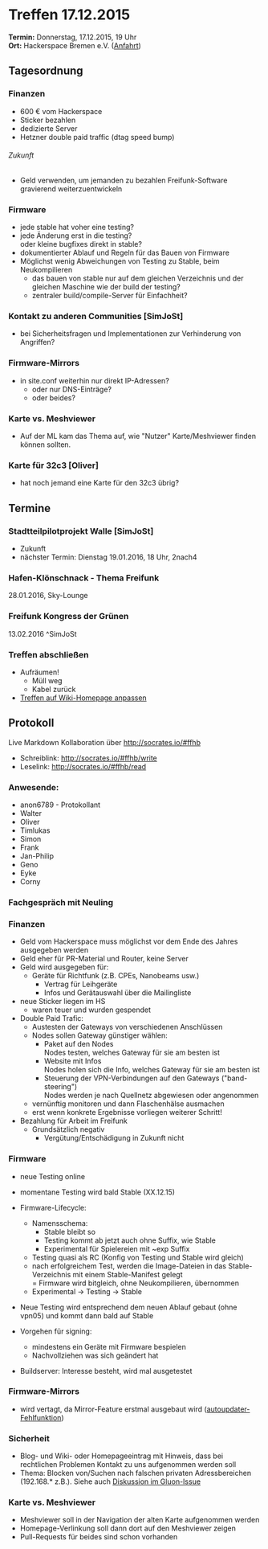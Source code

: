 # Treffen 17.12.2015
**Termin:** Donnerstag, 17.12.2015, 19 Uhr  
**Ort:** Hackerspace Bremen e.V. ([Anfahrt](https://www.hackerspace-bremen.de/anfahrt/))

## Tagesordnung
### Finanzen
* 600 € vom Hackerspace
* Sticker bezahlen
* dedizierte Server
* Hetzner double paid traffic (dtag speed bump)

###### Zukunft
* Geld verwenden, um jemanden zu bezahlen Freifunk-Software gravierend weiterzuentwickeln

### Firmware
* jede stable hat voher eine testing?
* jede Änderung erst in die testing?  
  oder kleine bugfixes direkt in stable?
* dokumentierter Ablauf und Regeln für das Bauen von Firmware
* Möglichst wenig Abweichungen von Testing zu Stable, beim Neukompilieren
  * das bauen von stable nur auf dem gleichen Verzeichnis und der gleichen Maschine wie der build der testing?
  * zentraler build/compile-Server für Einfachheit?

### Kontakt zu anderen Communities [SimJoSt]
* bei Sicherheitsfragen und Implementationen zur Verhinderung von Angriffen?

### Firmware-Mirrors
* in site.conf weiterhin nur direkt IP-Adressen?
  * oder nur DNS-Einträge?
  * oder beides?

### Karte vs. Meshviewer
* Auf der ML kam das Thema auf, wie "Nutzer" Karte/Meshviewer finden können sollten.

### Karte für 32c3 [Oliver]
* hat noch jemand eine Karte für den 32c3 übrig?


## Termine
### Stadtteilpilotprojekt Walle [SimJoSt]
* Zukunft
* nächster Termin: Dienstag 19.01.2016, 18 Uhr, 2nach4

### Hafen-Klönschnack - Thema Freifunk
28.01.2016, Sky-Lounge

### Freifunk Kongress der Grünen
13.02.2016 ^SimJoSt


### Treffen abschließen
* Aufräumen!
  * Müll weg
  * Kabel zurück
* [Treffen auf Wiki-Homepage anpassen](Home)


## Protokoll
Live Markdown Kollaboration über http://socrates.io/#ffhb
* Schreiblink: http://socrates.io/#ffhb/write
* Leselink: http://socrates.io/#ffhb/read

### Anwesende:
* anon6789 - Protokollant
* Walter
* Oliver
* Timlukas
* Simon
* Frank
* Jan-Philip
* Geno
* Eyke
* Corny

### Fachgespräch mit Neuling

### Finanzen
* Geld vom Hackerspace muss möglichst vor dem Ende des Jahres ausgegeben werden
* Geld eher für PR-Material und Router, keine Server
* Geld wird ausgegeben für:
	* Geräte für Richtfunk (z.B. CPEs, Nanobeams usw.)
      * Vertrag für Leihgeräte
      * Infos und Gerätauswahl über die Mailingliste
* neue Sticker liegen im HS
	* waren teuer und wurden gespendet
* Double Paid Trafic:
	* Austesten der Gateways von verschiedenen Anschlüssen
    * Nodes sollen Gateway günstiger wählen:
        * Paket auf den Nodes  
          Nodes testen, welches Gateway für sie am besten ist
        * Website mit Infos  
          Nodes holen sich die Info, welches Gateway für sie am besten ist
        * Steuerung der VPN-Verbindungen auf den Gateways ("band-steering")  
          Nodes werden je nach Quellnetz abgewiesen oder angenommen
    * vernünftig monitoren und dann Flaschenhälse ausmachen
    * erst wenn konkrete Ergebnisse vorliegen weiterer Schritt!
* Bezahlung für Arbeit im Freifunk
	* Grundsätzlich negativ
        * Vergütung/Entschädigung in Zukunft nicht
    
### Firmware
* neue Testing online
* momentane Testing wird bald Stable (XX.12.15)
* Firmware-Lifecycle:
    * Namensschema:
        * Stable bleibt so
        * Testing kommt ab jetzt auch ohne Suffix, wie Stable
        * Experimental für Spielereien mit ~exp Suffix
    * Testing quasi als RC (Konfig von Testing und Stable wird gleich)
    * nach erfolgreichem Test, werden die Image-Dateien in das Stable-Verzeichnis mit einem Stable-Manifest gelegt  
    = Firmware wird bitgleich, ohne Neukompilieren, übernommen
    * Experimental -> Testing -> Stable
* Neue Testing wird entsprechend dem neuen Ablauf gebaut (ohne vpn05) und kommt dann bald auf Stable

* Vorgehen für signing:
	* mindestens ein Geräte mit Firmware bespielen
  * Nachvollziehen was sich geändert hat
* Buildserver: Interesse besteht, wird mal ausgetestet

### Firmware-Mirrors
* wird vertagt, da Mirror-Feature erstmal ausgebaut wird ([autoupdater-Fehlfunktion](https://github.com/freifunk-gluon/gluon/issues/582))

### Sicherheit
* Blog- und Wiki- oder Homepageeintrag mit Hinweis, dass bei rechtlichen Problemen Kontakt zu uns aufgenommen werden soll
* Thema: Blocken von/Suchen nach falschen privaten Adressbereichen (192.168.* z.B.). Siehe auch [Diskussion im Gluon-Issue](https://github.com/freifunk-gluon/gluon/issues/541)

### Karte vs. Meshviewer
* Meshviewer soll in der Navigation der alten Karte aufgenommen werden
* Homepage-Verlinkung soll dann dort auf den Meshviewer zeigen
* Pull-Requests für beides sind schon vorhanden